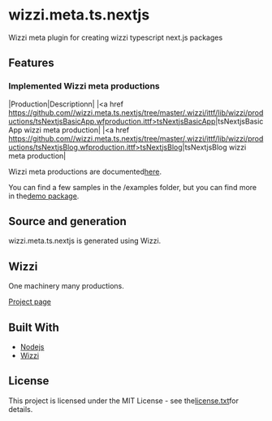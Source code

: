 # wizzi.meta.ts.nextjs

Wizzi meta plugin for creating wizzi typescript next.js packages

## Features
### Implemented Wizzi meta productions
|Production|Descriptionn|
|<a href https://github.com//wizzi.meta.ts.nextjs/tree/master/.wizzi/ittf/lib/wizzi/productions/tsNextjsBasicApp.wfproduction.ittf>tsNextjsBasicApp</a>|tsNextjsBasicApp wizzi meta production|
|<a href https://github.com//wizzi.meta.ts.nextjs/tree/master/.wizzi/ittf/lib/wizzi/productions/tsNextjsBlog.wfproduction.ittf>tsNextjsBlog</a>|tsNextjsBlog wizzi meta production|


Wizzi meta productions are documented[here](https://stfnbssl.github.io/wizzi/docs/wizziplugins.html).

You can find a few samples in the /examples folder, but you can find more in the[demo package](https://github.com/wizzifactory/wizzi/tree/master/packages/wizzi-demo/.wizzi/ittf/examples/advanced/plugins).
## Source and generation
wizzi.meta.ts.nextjs is generated using Wizzi.

## Wizzi

One machinery many productions.

[Project page](https://stfnbssl.github.io/wizzi)
## Built With
* [Nodejs](https://nodejs.org)
* [Wizzi](https://github.com/stfnbssl/wizzi)

## License
This project is licensed under the MIT License - see the[license.txt](license.txt)for details.
